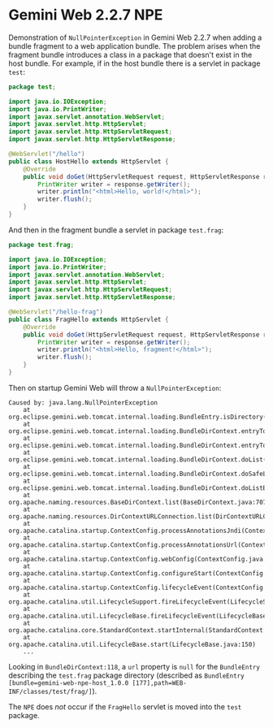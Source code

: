 # Gemini Web 2.2.7 NPE

Demonstration of `NullPointerException` in Gemini Web 2.2.7 when adding a bundle fragment to a web application bundle. The problem arises when the fragment bundle introduces a class in a package that doesn't exist in the host bundle. For example, if in the host bundle there is a servlet in package `test`:

```java
package test;

import java.io.IOException;
import java.io.PrintWriter;
import javax.servlet.annotation.WebServlet;
import javax.servlet.http.HttpServlet;
import javax.servlet.http.HttpServletRequest;
import javax.servlet.http.HttpServletResponse;

@WebServlet("/hello")
public class HostHello extends HttpServlet {
	@Override
	public void doGet(HttpServletRequest request, HttpServletResponse response) throws IOException {
		PrintWriter writer = response.getWriter();
		writer.println("<html>Hello, world!</html>");
		writer.flush();
	}
}
```

And then in the fragment bundle a servlet in package `test.frag`:

```java
package test.frag;

import java.io.IOException;
import java.io.PrintWriter;
import javax.servlet.annotation.WebServlet;
import javax.servlet.http.HttpServlet;
import javax.servlet.http.HttpServletRequest;
import javax.servlet.http.HttpServletResponse;

@WebServlet("/hello-frag")
public class FragHello extends HttpServlet {
	@Override
	public void doGet(HttpServletRequest request, HttpServletResponse response) throws IOException {
		PrintWriter writer = response.getWriter();
		writer.println("<html>Hello, fragment!</html>");
		writer.flush();
	}
}
```

Then on startup Gemini Web will throw a `NullPointerException`:

```
Caused by: java.lang.NullPointerException
	at org.eclipse.gemini.web.tomcat.internal.loading.BundleEntry.isDirectory(BundleEntry.java:231)
	at org.eclipse.gemini.web.tomcat.internal.loading.BundleDirContext.entryToResult(BundleDirContext.java:118)
	at org.eclipse.gemini.web.tomcat.internal.loading.BundleDirContext.entryToResult(BundleDirContext.java:113)
	at org.eclipse.gemini.web.tomcat.internal.loading.BundleDirContext.doList(BundleDirContext.java:106)
	at org.eclipse.gemini.web.tomcat.internal.loading.BundleDirContext.doSafeList(BundleDirContext.java:89)
	at org.eclipse.gemini.web.tomcat.internal.loading.BundleDirContext.doListBindings(BundleDirContext.java:59)
	at org.apache.naming.resources.BaseDirContext.list(BaseDirContext.java:707)
	at org.apache.naming.resources.DirContextURLConnection.list(DirContextURLConnection.java:432)
	at org.apache.catalina.startup.ContextConfig.processAnnotationsJndi(ContextConfig.java:2013)
	at org.apache.catalina.startup.ContextConfig.processAnnotationsUrl(ContextConfig.java:1933)
	at org.apache.catalina.startup.ContextConfig.webConfig(ContextConfig.java:1311)
	at org.apache.catalina.startup.ContextConfig.configureStart(ContextConfig.java:889)
	at org.apache.catalina.startup.ContextConfig.lifecycleEvent(ContextConfig.java:386)
	at org.apache.catalina.util.LifecycleSupport.fireLifecycleEvent(LifecycleSupport.java:117)
	at org.apache.catalina.util.LifecycleBase.fireLifecycleEvent(LifecycleBase.java:90)
	at org.apache.catalina.core.StandardContext.startInternal(StandardContext.java:5416)
	at org.apache.catalina.util.LifecycleBase.start(LifecycleBase.java:150)
	...
```

Looking in `BundleDirContext:118`, a `url` property is `null` for the `BundleEntry` describing the `test.frag` package directory (described as `BundleEntry [bundle=gemini-web-npe-host_1.0.0 [177],path=WEB-INF/classes/test/frag/]`).

The `NPE` does *not* occur if the `FragHello` servlet is moved into the `test` package.

